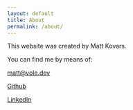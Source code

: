 ```yaml
---
layout: default
title: About
permalink: /about/
---
```


This website was created by Matt Kovars.

You can find me by means of:

[matt@vole.dev](mailto:matt@vole.dev)

[Github](https://github.com/akovaski)

[LinkedIn](www.linkedin.com/in/matt-kovars)
